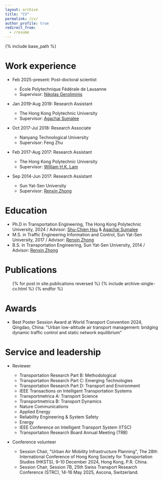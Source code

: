 ```yaml
---
layout: archive
title: "CV"
permalink: /cv/
author_profile: true
redirect_from:
  - /resume
---
```


{% include base_path %}

Work experience
======
* Feb 2025-present: Post-doctoral scientist
  * École Polytechnique Fédérale de Lausanne
  * Supervisor: [Nikolas Geroliminis](https://people.epfl.ch/nikolas.geroliminis)

* Jan 2019-Aug 2019: Research Assistant
  * The Hong Kong Polytechnic University
  * Supervisor: [Agachai Sumalee](https://csii.chula.ac.th/team_member/professor-agachai-sumalee/)

* Oct 2017-Jul 2018: Research Associate
  * Nanyang Technological University
  * Supervisor: Feng Zhu

* Feb 2017-Aug 2017: Research Assistant
  * The Hong Kong Polytechnic University
  * Supervisor: [William H.K. Lam](https://www.polyu.edu.hk/cee/~cehklam/)

* Sep 2014-Jun 2017: Research Assistant
  * Sun Yat-Sen University
  * Supervisor: [Renxin Zhong](https://www.labxing.com/-1159)

Education
======
* Ph.D in Transportation Engineering, The Hong Kong Polytechnic University, 2024 / Advisor: [Shu-Chien Hsu](https://drmarkhsu.wordpress.com/) & [Agachai Sumalee](https://csii.chula.ac.th/team_member/professor-agachai-sumalee/)
* M.S. in Traffic Engineering Information and Control, Sun Yat-Sen University, 2017 / Advisor: [Renxin Zhong](https://www.labxing.com/-1159)
* B.S. in Transportation Engineering, Sun Yat-Sen University, 2014 / Advisor: [Renxin Zhong](https://www.labxing.com/-1159)


Publications
======
  <ul>{% for post in site.publications reversed %}
    {% include archive-single-cv.html %}
  {% endfor %}</ul>
  
<!--
Talks
======
  <ul>{% for post in site.talks reversed %}
    {% include archive-single-talk-cv.html  %}
  {% endfor %}</ul>
  
Teaching
======
  <ul>{% for post in site.teaching reversed %}
    {% include archive-single-cv.html %}
  {% endfor %}</ul>
-->

Awards
======
* Best Poster Session Award at World Transport Convention 2024, Qingdao, China: &quot;Urban low-altitude air transport management: bridging dynamic traffic control and static network equilibrium&quot;
  
Service and leadership
======
* Reviewer
  * Transportation Research Part B: Methodological
  * Transportation Research Part C: Emerging Technologies
  * Transportation Research Part D: Transport and Environment
  * IEEE Transactions on Intelligent Transportation Systems
  * Transportmetrica A: Transport Science
  * Transportmetrica B: Transport Dynamics
  * Nature Communications
  * Applied Energy
  * Reliability Engineering & System Safety
  * Energy
  * IEEE Conference on Intelligent Transport System (ITSC)
  * Transportation Research Board Annual Meeting (TRB)

* Conference volunteer
  * Session Chair, "Urban Air Mobility Infrastructure Planning", The 28th International Conference of Hong Kong Society for Transportation Studies (HKSTS), 9-10 December 2024, Hong Kong, P.R. China.
  * Session Chair, Session 7B, 25th Swiss Transport Research Conference (STRC), 14-16 May 2025, Ascona, Switzerland.
